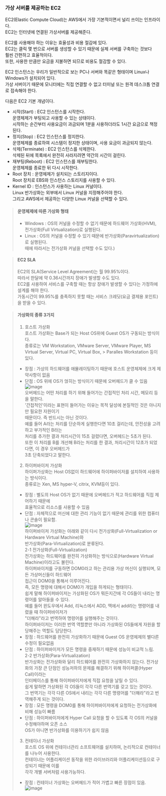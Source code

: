 ### 가상 서버를 제공하는 EC2
EC2(Elastic Compute Cloud)는 AWS에서 가장 기본적이면서 널리 쓰이는 인프라이다.  
EC2는 인터넷에 연결된 가상서버를 제공해준다.  
  
EC2를 사용해야 하는 이유는 효율성과 비용 절감에 있다.  
EC2는 클릭 몇 번으로 서버를 생성할 수 있기 때문에 실제 서버를 구축하는 것보다  
훨씬 간편하고 효율적이다.  
또한, 사용한 만큼만 요금을 지불하면 되므로 비용도 절감할 수 있다.  
  
EC2 인스턴스는 우리가 일반적으로 보는 PC나 서버와 똑같은 형태이며 Linux나 Windows가 설치되어 있다.  
가상 서버이기 때문에 모니터에는 직접 연결할 수 없고 터미널 또는 원격 데스크톱 연결로 접속해야 한다.  
  
다음은 EC2 기본 개념이다.
- 시작(Start) : EC2 인스턴스를 시작한다.  
  운영체제가 부팅되고 사용할 수 있는 상태이다.  
  시작하는 순간부터 사용요금이 과금되며 1분을 사용하더라도 1시간 요금으로 책정된다.  
- 정지(Stop) : EC2 인스턴스를 정지한다.  
  운영체제를 종료하여 시스템이 정지한 상태이며, 사용 요금이 과금되지 않는다.  
- 삭제(Terminate) : EC2 인스턴스를 삭제한다.  
  삭제된 뒤에 목록에서 완전히 사라지려면 약간의 시간이 걸린다. 
- 재부팅(Reboot) : EC2 인스턴스를 재부팅한다.  
  운영체제를 종료한 뒤 다시 시작한다.  
- Root 장치 : 운영체제가 설치되는 스토리지이다.  
  Root 장치로 EBS와 인스턴스 스토리지를 사용할 수 있다.  
- Kernel ID : 인스턴스가 사용하는 Linux 커널이다.  
  Linux 반가상화는 외부에서 Linux 커널을 지정해주어야 한다.  
  그리고 AWS에서 제공하는 다양한 Linux 커널을 선택할 수 있다.  
  
> #### 운영체제에 따른 가상화 형태  
> - Windows : OS의 커널을 수정할 수 없기 때문에 하드웨어 가상화(HVM), 전가상화(Full Virtualization)로 실행된다.
> - Linux : OS의 커널을 수정할 수 있기 때문에 반가상화(Paravirtualization)로 실행된다.  
>   때에 따라서는 전가상화 커널을 선택할 수도 있다.)

> #### EC2 SLA  
> EC2의 SLA(Service Level Agreement)는 월 99.95%이다.  
> 따라서 한달에 약 0.36시간까지 장애가 발생할 수도 있다.  
> EC2를 사용하여 서비스를 구축할 때는 항상 장애가 발생할 수 있다는 가정하에 설계를 해야 한다.  
> 가동시간이 99.95%를 충족하지 못할 때는 서비스 크레딧(요금 결제용 포인트)을 받을 수 있다.

> #### 가상화의 종류 3가지
> 1. 호스트 가상화  
> 호스트 가상화는 Base가 되는 Host OS위에 Guest OS가 구동되는 방식이다.  
> 종류로는 VM Workstation, VMware Server, VMware Player, MS Virtual Server, Virtual PC, Virtual Box, > Paralles Workstation 등이 있다.
> - 장점 : 가상의 하드웨어를 애뮬레이팅하기 때문에 호스트 운영체제에 크게 제약사항이 없음
> - 단점 : OS 위에 OS가 얹히는 방식이기 때문에 오버헤드가 클 수 있음  
> ![image](https://user-images.githubusercontent.com/33191974/135842396-8135dceb-0502-4e9d-b5af-5457764bd39e.png)  
> 오버헤드는 어떤 처리를 하기 위해 들어가는 간접적인 처리 시간, 메모리 등을 말한다.  
> '간접적인'이라는 표현이 들어가는 이유는 목적 달성에 본질적인 것은 아니지만 필요한 자원이기  
> 때문이다. 즉 반드시는 아닌 것이다.  
> 예를 들어 A라는 처리를 단순하게 실행한다면 10초 걸리는데, 안전성을 고려하고 부가적인 B라는  
> 처리를 추가한 결과 처리시간이 15초 걸렸다면, 오버헤드는 5초가 된다.  
> 또한 이 처리를 B를 개선해 B라는 처리를 한 결과, 처리시간이 12초가 되었다면, 이 경우 오버헤드가  
> 3초 단축되었다고 말한다.
> 2. 하이퍼바이저 가상화  
> 하이퍼가상화는 Host OS없이 하드웨어에 하이퍼바이저를 설치하여 사용하는 방식이다.  
> 종류로는 Xen, MS hyper-V, citrix, KVM등이 있다.  
> - 장점 : 별도의 Host OS가 없기 때문에 오버헤드가 적고 하드웨어를 직접 제어하기 때문에  
> 효율적으로 리소스를 사용할 수 있음  
> - 단점 : 자체적으로 머신에 대한 관리 기능이 없기 때문에 관리를 위한 컴퓨터나 콘솔이 필요함.  
> ![image](https://user-images.githubusercontent.com/33191974/135843829-9dbdd0b9-c7f1-4deb-8270-563dc386c284.png)  
> 하이퍼바이저 가상화는 아래와 같이 다시 전가상화(Full-Virtualization or Hardware Virtual Machine)와  
> 반가상화(Para-Virtualization)로 분류된다.  
>  2-1 전가상화(Full-Virtualization)  
>  전가상화는 하드웨어를 완전히 가상화하는 방식으로(Hardware Virtual Machine)이라고도 불린다.  
>  하이퍼바이저를 구동하면 DOM0라고 하는 관리용 가상 머신이 실행되며, 모든 가상머신들이 하드웨어  
>  접근이 DOM0을 통해서 이루어진다.  
>  즉, 모든 명령에 대해서 DOM0가 개입을 하게되는 형태이다.  
>  쉽게 말해 하이퍼바이저는 가상화된 OS가 뭐든지간에 각 OS들이 내리는 명령어를 알아들을 수 있다.  
>  예를 들어 윈도우에서 Add, 리눅스에서 ADD, 맥에서 add라는 명령어를 내렸을 때 하이퍼바이저가   
>  "더해라"라고 번역하여 명령어를 실행해주는 것이다.  
>  하이퍼바이저는 이러한 번역 역할뿐만 아니라 가상화된 OS들에게 자원을 할당해주는 역할도 담당한다.  
>  - 장점 : 하드웨어를 완전히 가상화하기 때문에 Guest OS 운영체제의 별다른 수정이 필요없음
>  - 단점 : 하이퍼바이저가 모든 명령을 중재하기 때문에 성능이 비교적 느림.  
>  2-2 반가상화(Para-Virtualization)  
>  반가상화는 전가상화와 달리 하드웨어를 완전히 가상화하지 않는다.
>  전가상화의 가장 큰 단점인 성능저하의 문제를 해결하기 위해 하이퍼콜(Hyper Call)이라는  
>  인터페이스를 통해 하이퍼바이저에게 직접 요청을 날릴 수 있다.  
>  쉽게 말하면 가상화된 각 OS들이 각각 다른 번역기를 갖고 있는 것이다.  
>  그 번역기는 각각 다른 OS에서 내리는 각각 다른 명령어를 "더해라"라고 번역해주게 되는 것이다.  
>  - 장점 : 모든 명령을 DOM0를 통해 하이퍼바이저에게 요청하는 전가상화에 비해 성능이 빠름
>  - 단점 : 하이퍼바이저에게 Hyper Call 요청을 할 수 있도록 각 OS의 커널을 수정해야하며 오픈 소스  
>  OS가 아니면 반가상화를 이용하기가 쉽지 않음  
>  3. 컨테이너 가상화  
>  호스트 OS 위에 컨테이너관리 소프트웨어를 설치하여, 논리적으로 컨테이너를 나누어 사용한다.  
>  컨테이너는 어플리케이션 동작을 위한 라이브러리와 어플리케이션등으로 구성되기 때문에 이를  
>  각각 개별 서버처럼 사용가능하다.  
>  - 장점 : 컨테이너 가상화는 오버헤드가 적어 가볍고 빠른 장점이 있음.
>  ![image](https://user-images.githubusercontent.com/33191974/135849478-5cab6d04-b3b4-45e5-b6c2-78b8828da8ed.png)






























>  
